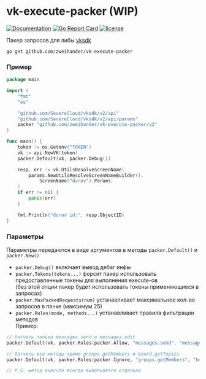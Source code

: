 # vk-execute-packer (WIP)
[![Documentation](https://pkg.go.dev/badge/github.com/zweihander/vk-execute-packer)](https://pkg.go.dev/github.com/zweihander/vk-execute-packer?tab=doc)
[![Go Report Card](https://goreportcard.com/badge/github.com/zweihander/vk-execute-packer)](https://goreportcard.com/report/github.com/zweihander/vk-execute-packer)
[![license](https://img.shields.io/github/license/zweihander/vk-execute-packer.svg)](https://github.com/zweihander/vk-execute-packer/blob/master/LICENSE)

Пакер запросов для либы [vksdk](https://github.com/SevereCloud/vksdk)

```
go get github.com/zweihander/vk-execute-packer
```

### Пример
```go
package main

import (
	"fmt"
	"os"

	"github.com/SevereCloud/vksdk/v2/api"
	"github.com/SevereCloud/vksdk/v2/api/params"
	packer "github.com/zweihander/vk-execute-packer/v2"
)

func main() {
	token := os.Getenv("TOKEN")
	vk := api.NewVK(token)
	packer.Default(vk, packer.Debug())

	resp, err := vk.UtilsResolveScreenName(
		params.NewUtilsResolveScreenNameBuilder().
			ScreenName("durov").Params,
	)
	if err != nil {
		panic(err)
	}

	fmt.Println("durov id:", resp.ObjectID)
}
```

### Параметры
Параметры передаются в виде аргументов в методы `packer.Default()` и `packer.New()`
 - `packer.Debug()` включает вывод дебаг инфы
 - `packer.Tokens(tokens...)` форсит пакер использовать предоставленные токены для выполнения execute-ов\
 (без этой опции пакер будет использовать токены применяющиеся в запросах)
 - `packer.MaxPackedRequests(num)` устанавливает максимальное кол-во запросов в пачке (максимум 25)
 - `packer.Rules(mode, methods...)` устанавливает правила фильтрации методов\
 Пример:
 ```go
// батчить только messages.send и messages.edit
packer.Default(vk, packer.Rules(packer.Allow, "messages.send", "messages.edit"))

// батчить все методы кроме groups.getMembers и board.getTopics
packer.Default(vk, packer.Rules(packer.Ignore, "groups.getMembers", "board.getTopics"))

// P.S. метод execute всегда выполняется отдельно
 ```